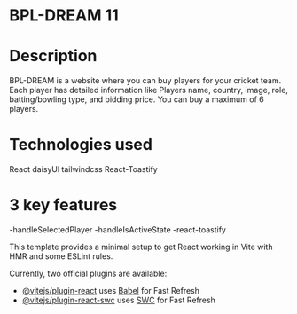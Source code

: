 # BPL-DREAM 11

# Description
BPL-DREAM is a website where you can buy players for your cricket team. Each player has detailed information like Players name, country, image, role, batting/bowling type, and bidding price. You can buy a maximum of 6 players.
# Technologies used
React
daisyUl
tailwindcss
React-Toastify

# 3 key features 

-handleSelectedPlayer
-handleIsActiveState
-react-toastify














This template provides a minimal setup to get React working in Vite with HMR and some ESLint rules.

Currently, two official plugins are available:

- [@vitejs/plugin-react](https://github.com/vitejs/vite-plugin-react/blob/main/packages/plugin-react/README.md) uses [Babel](https://babeljs.io/) for Fast Refresh
- [@vitejs/plugin-react-swc](https://github.com/vitejs/vite-plugin-react-swc) uses [SWC](https://swc.rs/) for Fast Refresh
